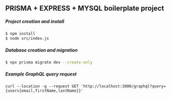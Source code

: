 ## PRISMA + EXPRESS + MYSQL boilerplate project

##### Project creation and install
``` bash
$ npm install
$ node src/index.js
```


##### Database creation and migration

``` bash
$ npx prisma migrate dev --create-only 
```

##### Example GraphQL query request
```
curl --location -g --request GET 'http://localhost:3000/graphql?query={users{email,firstName,lastName}}'
```
